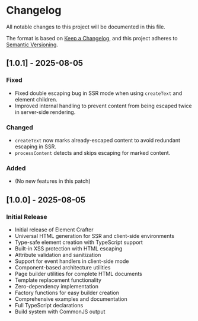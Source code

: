 # Changelog

All notable changes to this project will be documented in this file.

The format is based on [Keep a Changelog](https://keepachangelog.com/en/1.0.0/),
and this project adheres to [Semantic Versioning](https://semver.org/spec/v2.0.0.html).

## [1.0.1] - 2025-08-05

### Fixed

- Fixed double escaping bug in SSR mode when using `createText` and element children.
- Improved internal handling to prevent content from being escaped twice in server-side rendering.

### Changed

- `createText` now marks already-escaped content to avoid redundant escaping in SSR.
- `processContent` detects and skips escaping for marked content.

### Added

- (No new features in this patch)

## [1.0.0] - 2025-08-05

### Initial Release

- Initial release of Element Crafter
- Universal HTML generation for SSR and client-side environments
- Type-safe element creation with TypeScript support
- Built-in XSS protection with HTML escaping
- Attribute validation and sanitization
- Support for event handlers in client-side mode
- Component-based architecture utilities
- Page builder utilities for complete HTML documents
- Template replacement functionality
- Zero-dependency implementation
- Factory functions for easy builder creation
- Comprehensive examples and documentation
- Full TypeScript declarations
- Build system with CommonJS output
